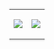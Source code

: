 <table>
  <tr>
    <td>
      </p>
        <img src="https://github-readme-stats-niziulluizin.vercel.app/api/top-langs/?username=niziulluizin&hide_title=true&langs_count=10&theme=nord"></img>        
      </p>
    </td>
    <td>
      </p>
        <img src="http://github-profile-summary-cards.vercel.app/api/cards/profile-details?username=niziulluizin&theme=nord_dark"></img>
      </p>
    </td>
  </tr>
</table>
